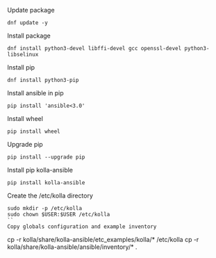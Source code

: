 Update package
```
dnf update -y
```
Install package
```
dnf install python3-devel libffi-devel gcc openssl-devel python3-libselinux
```
Install pip
```
dnf install python3-pip
```
Install ansible in pip
```
pip install 'ansible<3.0'
```
Install wheel
```
pip install wheel
```
Upgrade pip
```
pip install --upgrade pip
```
Install pip kolla-ansible
```
pip install kolla-ansible
```
Create the /etc/kolla directory
```
sudo mkdir -p /etc/kolla
sudo chown $USER:$USER /etc/kolla
``
Copy globals configuration and example inventory
```
cp -r kolla/share/kolla-ansible/etc_examples/kolla/* /etc/kolla
cp -r kolla/share/kolla-ansible/ansible/inventory/* .
```



